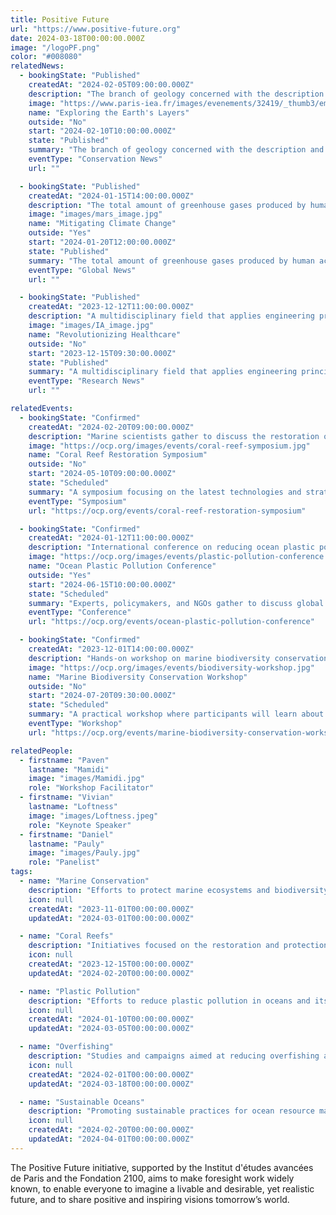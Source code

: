 ```yaml
---
title: Positive Future
url: "https://www.positive-future.org"
date: 2024-03-18T00:00:00.000Z
image: "/logoPF.png"
color: "#008080"
relatedNews:
  - bookingState: "Published"
    createdAt: "2024-02-05T09:00:00.000Z"
    description: "The branch of geology concerned with the description and classification of rocks."
    image: "https://www.paris-iea.fr/images/evenements/32419/_thumb3/emily-morter-8xaa0f9yqne-unsplash.jpg"
    name: "Exploring the Earth's Layers"
    outside: "No"
    start: "2024-02-10T10:00:00.000Z"
    state: "Published"
    summary: "The branch of geology concerned with the description and classification of rocks."
    eventType: "Conservation News"
    url: ""

  - bookingState: "Published"
    createdAt: "2024-01-15T14:00:00.000Z"
    description: "The total amount of greenhouse gases produced by human activities, measured in carbon dioxide equivalents"
    image: "images/mars_image.jpg"
    name: "Mitigating Climate Change"
    outside: "Yes"
    start: "2024-01-20T12:00:00.000Z"
    state: "Published"
    summary: "The total amount of greenhouse gases produced by human activities, measured in carbon dioxide equivalents"
    eventType: "Global News"
    url: ""

  - bookingState: "Published"
    createdAt: "2023-12-12T11:00:00.000Z"
    description: "A multidisciplinary field that applies engineering principles to medicine and biology for healthcare purposes"
    image: "images/IA_image.jpg"
    name: "Revolutionizing Healthcare"
    outside: "No"
    start: "2023-12-15T09:30:00.000Z"
    state: "Published"
    summary: "A multidisciplinary field that applies engineering principles to medicine and biology for healthcare purposes"
    eventType: "Research News"
    url: ""

relatedEvents:
  - bookingState: "Confirmed"
    createdAt: "2024-02-20T09:00:00.000Z"
    description: "Marine scientists gather to discuss the restoration of coral reefs using cutting-edge techniques."
    image: "https://ocp.org/images/events/coral-reef-symposium.jpg"
    name: "Coral Reef Restoration Symposium"
    outside: "No"
    start: "2024-05-10T09:00:00.000Z"
    state: "Scheduled"
    summary: "A symposium focusing on the latest technologies and strategies for restoring coral reefs worldwide."
    eventType: "Symposium"
    url: "https://ocp.org/events/coral-reef-restoration-symposium"

  - bookingState: "Confirmed"
    createdAt: "2024-01-12T11:00:00.000Z"
    description: "International conference on reducing ocean plastic pollution and promoting sustainable marine practices."
    image: "https://ocp.org/images/events/plastic-pollution-conference.jpg"
    name: "Ocean Plastic Pollution Conference"
    outside: "Yes"
    start: "2024-06-15T10:00:00.000Z"
    state: "Scheduled"
    summary: "Experts, policymakers, and NGOs gather to discuss global efforts in tackling ocean plastic pollution."
    eventType: "Conference"
    url: "https://ocp.org/events/ocean-plastic-pollution-conference"

  - bookingState: "Confirmed"
    createdAt: "2023-12-01T14:00:00.000Z"
    description: "Hands-on workshop on marine biodiversity conservation techniques."
    image: "https://ocp.org/images/events/biodiversity-workshop.jpg"
    name: "Marine Biodiversity Conservation Workshop"
    outside: "No"
    start: "2024-07-20T09:30:00.000Z"
    state: "Scheduled"
    summary: "A practical workshop where participants will learn about marine biodiversity conservation methods and their application in real-world scenarios."
    eventType: "Workshop"
    url: "https://ocp.org/events/marine-biodiversity-conservation-workshop"

relatedPeople:
  - firstname: "Paven"
    lastname: "Mamidi"
    image: "images/Mamidi.jpg"
    role: "Workshop Facilitator"
  - firstname: "Vivian"
    lastname: "Loftness"
    image: "images/Loftness.jpeg"
    role: "Keynote Speaker"
  - firstname: "Daniel"
    lastname: "Pauly"
    image: "images/Pauly.jpg"
    role: "Panelist"
tags:
  - name: "Marine Conservation"
    description: "Efforts to protect marine ecosystems and biodiversity."
    icon: null
    createdAt: "2023-11-01T00:00:00.000Z"
    updatedAt: "2024-03-01T00:00:00.000Z"

  - name: "Coral Reefs"
    description: "Initiatives focused on the restoration and protection of coral reef ecosystems."
    icon: null
    createdAt: "2023-12-15T00:00:00.000Z"
    updatedAt: "2024-02-20T00:00:00.000Z"

  - name: "Plastic Pollution"
    description: "Efforts to reduce plastic pollution in oceans and its impact on marine life."
    icon: null
    createdAt: "2024-01-10T00:00:00.000Z"
    updatedAt: "2024-03-05T00:00:00.000Z"

  - name: "Overfishing"
    description: "Studies and campaigns aimed at reducing overfishing and preserving marine biodiversity."
    icon: null
    createdAt: "2024-02-01T00:00:00.000Z"
    updatedAt: "2024-03-18T00:00:00.000Z"

  - name: "Sustainable Oceans"
    description: "Promoting sustainable practices for ocean resource management."
    icon: null
    createdAt: "2024-02-20T00:00:00.000Z"
    updatedAt: "2024-04-01T00:00:00.000Z"
---
```


The Positive Future initiative, supported by the Institut d'études avancées de Paris and the Fondation 2100, aims to make foresight work widely known, to enable everyone to imagine a livable and desirable, yet realistic future, and to share positive and inspiring visions tomorrow’s world.
